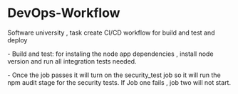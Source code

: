 # DevOps-Workflow
Software university , task create CI/CD workflow for build and test and deploy

<p> - Build and test: for instaling the node app dependencies , install node version and run all integration tests needed. </p>
<p> - Once the job passes it will turn on the security_test job so it will run the npm audit stage for the security tests. If Job one fails , job two will not start. </p>

